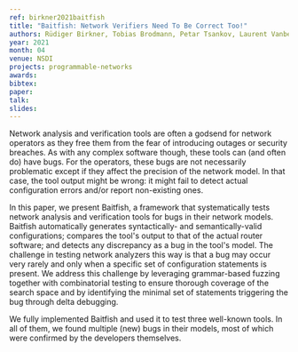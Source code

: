 ```yaml
---
ref: birkner2021baitfish
title: "Baitfish: Network Verifiers Need To Be Correct Too!"
authors: Rüdiger Birkner, Tobias Brodmann, Petar Tsankov, Laurent Vanbever, Martin Vechev
year: 2021
month: 04
venue: NSDI
projects: programmable-networks
awards:
bibtex: 
paper: 
talk: 
slides: 
---
```


Network analysis and verification tools are often a godsend for network operators as they free them from the fear of introducing outages or security breaches. As with any complex software though, these tools can (and often do) have bugs. For the operators, these bugs are not necessarily problematic except if they affect the precision of the network model. In that case, the tool output might be wrong: it might fail to detect actual configuration errors and/or report non-existing ones.

In this paper, we present Baitfish, a framework that systematically tests network analysis and verification tools for bugs in their network models. Baitfish automatically generates syntactically- and semantically-valid configurations; compares the tool's output to that of the actual router software; and detects any discrepancy as a bug in the tool's model. The challenge in testing network analyzers this way is that a bug may occur very rarely and only when a specific set of configuration statements is present. We address this challenge by leveraging grammar-based fuzzing together with combinatorial testing to ensure thorough coverage of the search space and by identifying the minimal set of statements triggering the bug through delta debugging.

We fully implemented Baitfish and used it to test three well-known tools. In all of them, we found multiple (new) bugs in their models, most of which were confirmed by the developers themselves.
